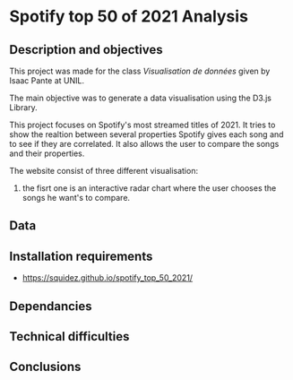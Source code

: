 # Spotify top 50 of 2021 Analysis

## Description and objectives
This project was made for the class _Visualisation de données_ given by Isaac Pante at UNIL.

The main objective was to generate a data visualisation using the D3.js Library.

This project focuses on Spotify's most streamed titles of 2021. It tries to show the realtion between several properties Spotify gives each song and to see if they are correlated. It also allows the user to compare the songs and their properties. 

The website consist of three different visualisation:
1. the fisrt one is an interactive radar chart where the user chooses the songs he want's to compare.

## Data

## Installation requirements
 * https://squidez.github.io/spotify_top_50_2021/
 
## Dependancies

## Technical difficulties

## Conclusions
